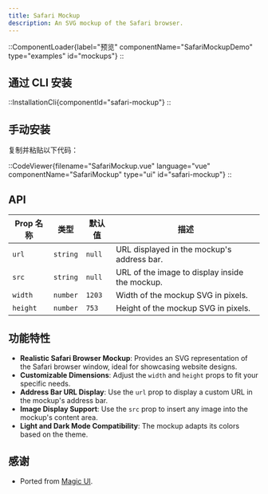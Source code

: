 ```yaml
---
title: Safari Mockup
description: An SVG mockup of the Safari browser.
---
```


::ComponentLoader{label="预览" componentName="SafariMockupDemo" type="examples" id="mockups"}
::

## 通过 CLI 安装

::InstallationCli{componentId="safari-mockup"}
::

## 手动安装

复制并粘贴以下代码：

::CodeViewer{filename="SafariMockup.vue" language="vue" componentName="SafariMockup" type="ui" id="safari-mockup"}
::

## API

| Prop 名称 | 类型     | 默认值 | 描述                                           |
| --------- | -------- | ------ | ---------------------------------------------- |
| `url`     | `string` | `null` | URL displayed in the mockup's address bar.     |
| `src`     | `string` | `null` | URL of the image to display inside the mockup. |
| `width`   | `number` | `1203` | Width of the mockup SVG in pixels.             |
| `height`  | `number` | `753`  | Height of the mockup SVG in pixels.            |

## 功能特性

- **Realistic Safari Browser Mockup**: Provides an SVG representation of the Safari browser window, ideal for showcasing website designs.
- **Customizable Dimensions**: Adjust the `width` and `height` props to fit your specific needs.
- **Address Bar URL Display**: Use the `url` prop to display a custom URL in the mockup's address bar.
- **Image Display Support**: Use the `src` prop to insert any image into the mockup's content area.
- **Light and Dark Mode Compatibility**: The mockup adapts its colors based on the theme.

## 感谢

- Ported from [Magic UI](https://magicui.design/docs/components/safari).
